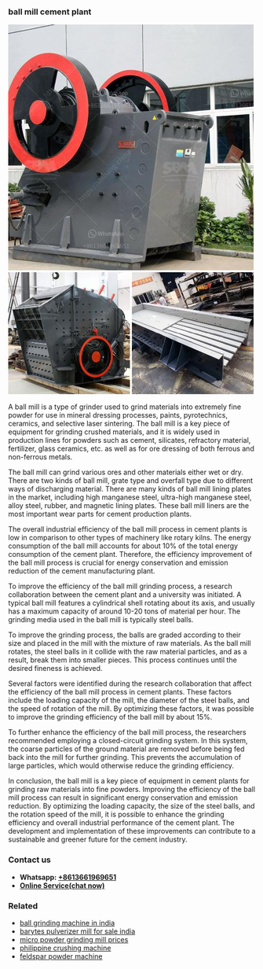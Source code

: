 <h3>ball mill cement plant</h3><img src='1702952879.jpg' alt=''><p>A ball mill is a type of grinder used to grind materials into extremely fine powder for use in mineral dressing processes, paints, pyrotechnics, ceramics, and selective laser sintering. The ball mill is a key piece of equipment for grinding crushed materials, and it is widely used in production lines for powders such as cement, silicates, refractory material, fertilizer, glass ceramics, etc. as well as for ore dressing of both ferrous and non-ferrous metals.</p><p>The ball mill can grind various ores and other materials either wet or dry. There are two kinds of ball mill, grate type and overfall type due to different ways of discharging material. There are many kinds of ball mill lining plates in the market, including high manganese steel, ultra-high manganese steel, alloy steel, rubber, and magnetic lining plates. These ball mill liners are the most important wear parts for cement production plants.</p><p>The overall industrial efficiency of the ball mill process in cement plants is low in comparison to other types of machinery like rotary kilns. The energy consumption of the ball mill accounts for about 10% of the total energy consumption of the cement plant. Therefore, the efficiency improvement of the ball mill process is crucial for energy conservation and emission reduction of the cement manufacturing plant.</p><p>To improve the efficiency of the ball mill grinding process, a research collaboration between the cement plant and a university was initiated. A typical ball mill features a cylindrical shell rotating about its axis, and usually has a maximum capacity of around 10-20 tons of material per hour. The grinding media used in the ball mill is typically steel balls.</p><p>To improve the grinding process, the balls are graded according to their size and placed in the mill with the mixture of raw materials. As the ball mill rotates, the steel balls in it collide with the raw material particles, and as a result, break them into smaller pieces. This process continues until the desired fineness is achieved.</p><p>Several factors were identified during the research collaboration that affect the efficiency of the ball mill process in cement plants. These factors include the loading capacity of the mill, the diameter of the steel balls, and the speed of rotation of the mill. By optimizing these factors, it was possible to improve the grinding efficiency of the ball mill by about 15%.</p><p>To further enhance the efficiency of the ball mill process, the researchers recommended employing a closed-circuit grinding system. In this system, the coarse particles of the ground material are removed before being fed back into the mill for further grinding. This prevents the accumulation of large particles, which would otherwise reduce the grinding efficiency.</p><p>In conclusion, the ball mill is a key piece of equipment in cement plants for grinding raw materials into fine powders. Improving the efficiency of the ball mill process can result in significant energy conservation and emission reduction. By optimizing the loading capacity, the size of the steel balls, and the rotation speed of the mill, it is possible to enhance the grinding efficiency and overall industrial performance of the cement plant. The development and implementation of these improvements can contribute to a sustainable and greener future for the cement industry.</p><h3>Contact us</h3><ul><li><strong>Whatsapp:&nbsp;<a href="https://wa.me/8613661969651">+8613661969651</a></strong></li><li><a href="https://swt.shibang-china.com/?git&amp;zhl&amp;ball mill cement plant"><strong>Online Service(chat now)</strong></a></li></ul><h3>Related</h3><ul><li><a href='ball grinding machine in india.md'>ball grinding machine in india</a></li><li><a href='barytes pulverizer mill for sale india.md'>barytes pulverizer mill for sale india</a></li><li><a href='micro powder grinding mill prices.md'>micro powder grinding mill prices</a></li><li><a href='philippine crushing machine.md'>philippine crushing machine</a></li><li><a href='feldspar powder machine.md'>feldspar powder machine</a></li></ul>